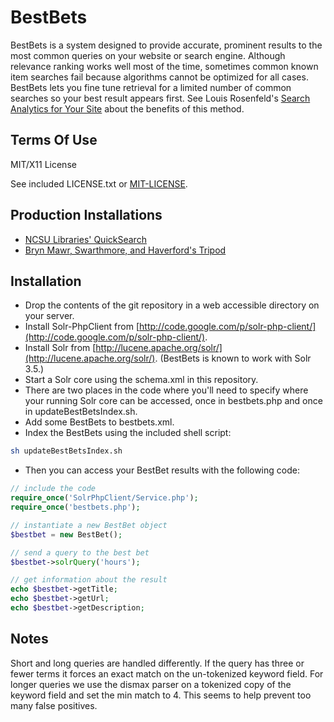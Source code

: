 # BestBets

BestBets is a system designed to provide accurate, prominent results to the most common queries on your website or search engine. Although relevance ranking works well most of the time, sometimes common known item searches fail because algorithms cannot be optimized for all cases. BestBets lets you fine tune retrieval for a limited number of common searches so your best result appears first. See Louis Rosenfeld's [Search Analytics for Your Site](http://rosenfeldmedia.com/books/search-analytics/) about the benefits of this method.

## Terms Of Use
    
MIT/X11 License

See included LICENSE.txt or [MIT-LICENSE](http://www.opensource.org/licenses/mit-license.php).

## Production Installations

* [NCSU Libraries' QuickSearch](http://www.lib.ncsu.edu/search?q=makerspace)
* [Bryn Mawr, Swarthmore, and Haverford's Tripod](http://tripod.brynmawr.edu/find/Channels/Results?lookfor=science&type=&search=AllFields&submit=Find)

## Installation

* Drop the contents of the git repository in a web accessible directory on your server.
* Install Solr-PhpClient from [http://code.google.com/p/solr-php-client/](http://code.google.com/p/solr-php-client/).
* Install Solr from [http://lucene.apache.org/solr/](http://lucene.apache.org/solr/). (BestBets is known to work with Solr 3.5.)
* Start a Solr core using the schema.xml in this repository.
* There are two places in the code where you'll need to specify where your running Solr core can be accessed, once in bestbets.php and once in updateBestBetsIndex.sh.
* Add some BestBets to bestbets.xml.
* Index the BestBets using the included shell script:

```sh
sh updateBestBetsIndex.sh
```

* Then you can access your BestBet results with the following code:

```php
// include the code
require_once('SolrPhpClient/Service.php');
require_once('bestbets.php');

// instantiate a new BestBet object
$bestbet = new BestBet();

// send a query to the best bet
$bestbet->solrQuery('hours');

// get information about the result
echo $bestbet->getTitle;
echo $bestbet->getUrl;
echo $bestbet->getDescription;
```

## Notes

Short and long queries are handled differently. If the query has three or fewer terms it forces an exact match on the un-tokenized keyword field. For longer queries we use the dismax parser on a tokenized copy of the keyword field and set the min match to 4. This seems to help prevent too many false positives.
